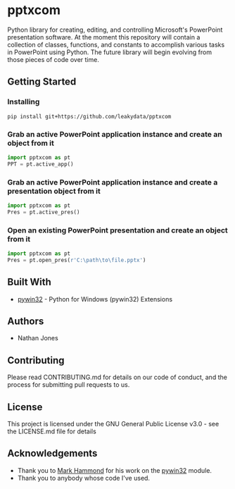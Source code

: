 # pptxcom
Python library for creating, editing, and controlling Microsoft's PowerPoint presentation software. At the moment this repository will contain a collection of classes, functions, and constants to accomplish various tasks in PowerPoint using Python. The future library will begin evolving from those pieces of code over time.

## Getting Started
### Installing
`pip install git+https://github.com/leakydata/pptxcom`

### Grab an active PowerPoint application instance and create an object from it
```Python
import pptxcom as pt
PPT = pt.active_app()
```

### Grab an active PowerPoint application instance and create a presentation object from it
```Python
import pptxcom as pt
Pres = pt.active_pres()
```

### Open an existing PowerPoint presentation and create an object from it
```Python
import pptxcom as pt
Pres = pt.open_pres(r'C:\path\to\file.pptx') 
```

## Built With
* [pywin32](https://github.com/mhammond/pywin32) - Python for Windows (pywin32) Extensions

## Authors
* Nathan Jones

## Contributing
Please read CONTRIBUTING.md for details on our code of conduct, and the process for submitting pull requests to us.

## License
This project is licensed under the GNU General Public License v3.0 - see the LICENSE.md file for details

## Acknowledgements
* Thank you to [Mark Hammond](https://github.com/mhammond) for his work on the [pywin32](https://github.com/mhammond/pywin32) module.
* Thank you to anybody whose code I've used.
